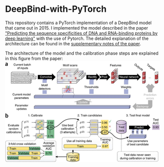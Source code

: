 # DeepBind-with-PyTorch 

This repository contains a PyTorch implementation of a DeepBind model that came out in 2015. I implemented the model described in the paper ["Predicting the sequence specificities of DNA and RNA-binding proteins by deep learning"](https://www.nature.com/articles/nbt.3300) with the use of Pytorch. The detailed explanation of the architecture can be found in the [supplementary notes of the paper](https://media.nature.com/original/nature-assets/nbt/journal/v33/n8/extref/nbt.3300-S2.pdf). 

The architecture of the model and the calibration phase steps are explained in this figure from the paper: 
![pipeline](https://github.com/AmeniTrabelsi/DeepBind_with_Tensorflow/blob/master/deepbind.jpg)
